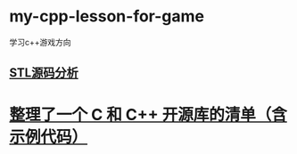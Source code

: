 # my-cpp-lesson-for-game
学习c++游戏方向
## <a href="https://github.com/FunctionDou/STL">STL源码分析</a>
# <a href="https://blog.csdn.net/benpaobagzb/article/details/50783501">整理了一个 C 和 C++ 开源库的清单（含示例代码）</a>
